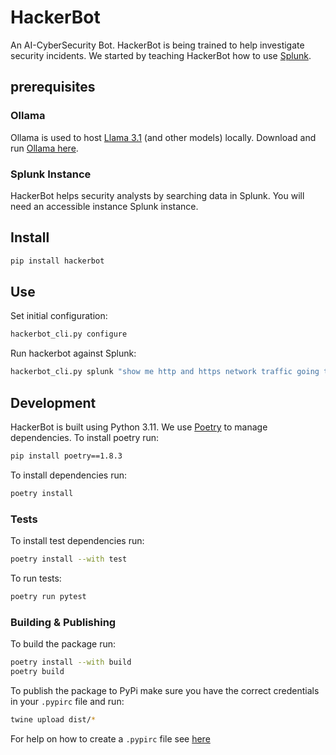 # HackerBot
An AI-CyberSecurity Bot. HackerBot is being trained to help investigate security incidents. We started by teaching HackerBot how to use [Splunk](https://www.splunk.com/).

## prerequisites
### Ollama
Ollama is used to host [Llama 3.1](https://ai.meta.com/blog/meta-llama-3-1/) (and other models) locally. Download and run [Ollama here](https://ollama.com/).
### Splunk Instance
HackerBot helps security analysts by searching data in Splunk. You will need an accessible instance Splunk instance.

## Install

```bash
pip install hackerbot
```

## Use
Set initial configuration:
```bash
hackerbot_cli.py configure
```

Run hackerbot against Splunk:
```bash
hackerbot_cli.py splunk "show me http and https network traffic going to 8.8.8.8"
```

## Development
HackerBot is built using Python 3.11. We use [Poetry](https://python-poetry.org/) to manage dependencies. To install poetry run:
```bash
pip install poetry==1.8.3
```
To install dependencies run:
```bash
poetry install
```
### Tests
To install test dependencies run:
```bash
poetry install --with test
```
To run tests:
```bash
poetry run pytest
```
### Building & Publishing
To build the package run:
```bash
poetry install --with build
poetry build
```

To publish the package to PyPi make sure you have the correct credentials in your `.pypirc` file and run:
```bash
twine upload dist/*
```
For help on how to create a `.pypirc` file see [here](https://packaging.python.org/en/latest/guides/distributing-packages-using-setuptools/#create-an-account)

